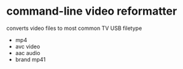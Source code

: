 # command-line video reformatter

converts video files to most common TV USB filetype

* mp4
* avc video
* aac audio
* brand mp41